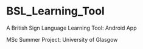 # BSL_Learning_Tool

A British Sign Language Learning Tool: Android App

MSc Summer Project: University of Glasgow
